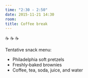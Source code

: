 ```yaml
---
time: "2:30 - 2:50"
date: 2015-11-21 14:30
room:
title: Coffee break
---
```


:coffee: :coffee: :coffee:

Tentative snack menu:

* Philadelphia soft pretzels
* Freshly‐baked brownies
* Coffee, tea, soda, juice, and water

